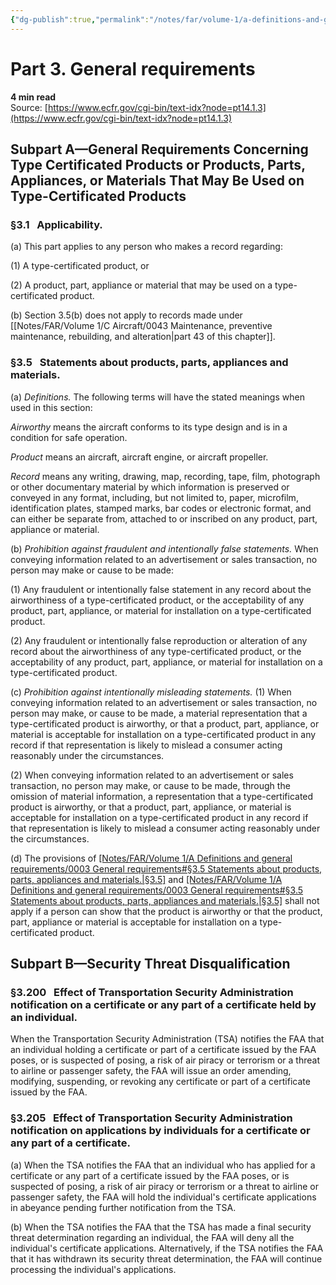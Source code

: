 ```yaml
---
{"dg-publish":true,"permalink":"/notes/far/volume-1/a-definitions-and-general-requirements/0003-general-requirements/","title":"0003 General requirements"}
---
```



# Part 3. General requirements
**4 min read**  
Source: [https://www.ecfr.gov/cgi-bin/text-idx?node=pt14.1.3](https://www.ecfr.gov/cgi-bin/text-idx?node=pt14.1.3)

<div>

## Subpart A—General Requirements Concerning Type Certificated Products or Products, Parts, Appliances, or Materials That May Be Used on Type-Certificated Products

### §3.1   Applicability.

\(a\) This part applies to any person who makes a record regarding:

\(1\) A type-certificated product, or

\(2\) A product, part, appliance or material that may be used on a type-certificated product.

\(b\) Section 3.5(b) does not apply to records made under [[Notes/FAR/Volume 1/C Aircraft/0043 Maintenance, preventive maintenance, rebuilding, and alteration\|part 43 of this chapter]].

### §3.5   Statements about products, parts, appliances and materials.

\(a\) *Definitions.* The following terms will have the stated meanings when used in this section:

*Airworthy* means the aircraft conforms to its type design and is in a condition for safe operation.

*Product* means an aircraft, aircraft engine, or aircraft propeller.

*Record* means any writing, drawing, map, recording, tape, film, photograph or other documentary material by which information is preserved or conveyed in any format, including, but not limited to, paper, microfilm, identification plates, stamped marks, bar codes or electronic format, and can either be separate from, attached to or inscribed on any product, part, appliance or material.

\(b\) *Prohibition against fraudulent and intentionally false statements.* When conveying information related to an advertisement or sales transaction, no person may make or cause to be made:

\(1\) Any fraudulent or intentionally false statement in any record about the airworthiness of a type-certificated product, or the acceptability of any product, part, appliance, or material for installation on a type-certificated product.

\(2\) Any fraudulent or intentionally false reproduction or alteration of any record about the airworthiness of any type-certificated product, or the acceptability of any product, part, appliance, or material for installation on a type-certificated product.

\(c\) *Prohibition against intentionally misleading statements.* (1) When conveying information related to an advertisement or sales transaction, no person may make, or cause to be made, a material representation that a type-certificated product is airworthy, or that a product, part, appliance, or material is acceptable for installation on a type-certificated product in any record if that representation is likely to mislead a consumer acting reasonably under the circumstances.

\(2\) When conveying information related to an advertisement or sales transaction, no person may make, or cause to be made, through the omission of material information, a representation that a type-certificated product is airworthy, or that a product, part, appliance, or material is acceptable for installation on a type-certificated product in any record if that representation is likely to mislead a consumer acting reasonably under the circumstances.

\(d\) The provisions of [[Notes/FAR/Volume 1/A Definitions and general requirements/0003 General requirements#§3.5   Statements about products, parts, appliances and materials.\|§3.5]](b) and [[Notes/FAR/Volume 1/A Definitions and general requirements/0003 General requirements#§3.5   Statements about products, parts, appliances and materials.\|§3.5]](c) shall not apply if a person can show that the product is airworthy or that the product, part, appliance or material is acceptable for installation on a type-certificated product.

## Subpart B—Security Threat Disqualification

### §3.200   Effect of Transportation Security Administration notification on a certificate or any part of a certificate held by an individual.

When the Transportation Security Administration (TSA) notifies the FAA that an individual holding a certificate or part of a certificate issued by the FAA poses, or is suspected of posing, a risk of air piracy or terrorism or a threat to airline or passenger safety, the FAA will issue an order amending, modifying, suspending, or revoking any certificate or part of a certificate issued by the FAA.

### §3.205   Effect of Transportation Security Administration notification on applications by individuals for a certificate or any part of a certificate.

\(a\) When the TSA notifies the FAA that an individual who has applied for a certificate or any part of a certificate issued by the FAA poses, or is suspected of posing, a risk of air piracy or terrorism or a threat to airline or passenger safety, the FAA will hold the individual's certificate applications in abeyance pending further notification from the TSA.

\(b\) When the TSA notifies the FAA that the TSA has made a final security threat determination regarding an individual, the FAA will deny all the individual's certificate applications. Alternatively, if the TSA notifies the FAA that it has withdrawn its security threat determination, the FAA will continue processing the individual's applications.

</div>
